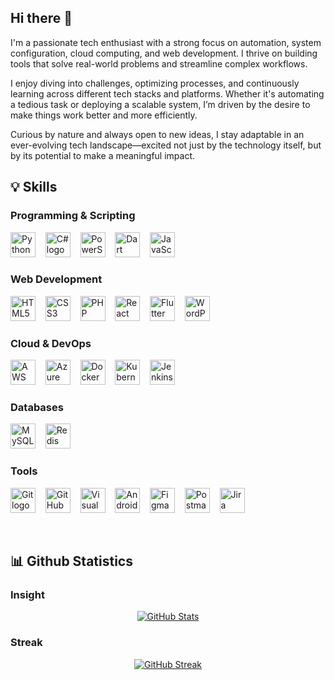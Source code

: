 

## Hi there 👋

 I'm a passionate tech enthusiast with a strong focus on automation, system configuration, cloud computing, and web development. I thrive on building tools that solve real-world problems and streamline complex workflows.

I enjoy diving into challenges, optimizing processes, and continuously learning across different tech stacks and platforms. Whether it's automating a tedious task or deploying a scalable system, I’m driven by the desire to make things work better and more efficiently.

Curious by nature and always open to new ideas, I stay adaptable in an ever-evolving tech landscape—excited not just by the technology itself, but by its potential to make a meaningful impact.
<!--
**satnam72/satnam72** is a ✨ _special_ ✨ repository because its `README.md` (this file) appears on your GitHub profile.

Here are some ideas to get you started:

- 🔭 I’m currently working on ...
- 🌱 I’m currently learning ...
- 👯 I’m looking to collaborate on ...
- 🤔 I’m looking for help with ...
- 💬 Ask me about ...
- 📫 How to reach me: ...
- 😄 Pronouns: ...
- ⚡ Fun fact: ...
-->


## 💡 Skills

### Programming & Scripting
<a href="#"><img src="https://cdn.jsdelivr.net/gh/devicons/devicon/icons/python/python-original.svg" width="40" height="40" title="Python logo"/></a>&nbsp;&nbsp;&nbsp;
<a href="#"><img src="https://cdn.jsdelivr.net/gh/devicons/devicon/icons/csharp/csharp-original.svg" width="40" height="40" title="C# logo"/></a>&nbsp;&nbsp;&nbsp;
<a href="#"><img src="https://cdn.jsdelivr.net/gh/devicons/devicon/icons/powershell/powershell-original.svg" width="40" height="40" title="PowerShell logo"/></a>&nbsp;&nbsp;&nbsp;
<a href="#"><img src="https://cdn.jsdelivr.net/gh/devicons/devicon/icons/dart/dart-original.svg" width="40" height="40" title="Dart logo"/></a>&nbsp;&nbsp;&nbsp;
<a href="#"><img src="https://cdn.jsdelivr.net/gh/devicons/devicon/icons/javascript/javascript-original.svg" width="40" height="40" title="JavaScript logo"/></a>&nbsp;&nbsp;&nbsp;

### Web Development
<a href="#"><img src="https://cdn.jsdelivr.net/gh/devicons/devicon/icons/html5/html5-original.svg" width="40" height="40" title="HTML5 logo"/></a>&nbsp;&nbsp;&nbsp;
<a href="#"><img src="https://cdn.jsdelivr.net/gh/devicons/devicon/icons/css3/css3-original.svg" width="40" height="40" title="CSS3 logo"/></a>&nbsp;&nbsp;&nbsp;
<a href="#"><img src="https://cdn.jsdelivr.net/gh/devicons/devicon/icons/php/php-original.svg" width="40" height="40" title="PHP logo"/></a>&nbsp;&nbsp;&nbsp;
<a href="#"><img src="https://cdn.jsdelivr.net/gh/devicons/devicon/icons/react/react-original.svg" width="40" height="40" title="React logo"/></a>&nbsp;&nbsp;&nbsp;
<a href="#"><img src="https://cdn.jsdelivr.net/gh/devicons/devicon/icons/flutter/flutter-original.svg" width="40" height="40" title="Flutter logo"/></a>&nbsp;&nbsp;&nbsp;
<a href="#"><img src="https://cdn.jsdelivr.net/gh/devicons/devicon/icons/wordpress/wordpress-plain.svg" width="40" height="40" title="WordPress logo"/></a>&nbsp;&nbsp;&nbsp;

### Cloud & DevOps
<a href="#"><img src="https://cdn.jsdelivr.net/gh/devicons/devicon/icons/amazonwebservices/amazonwebservices-original-wordmark.svg" width="40" height="40" title="AWS logo"/></a>&nbsp;&nbsp;&nbsp;
<a href="#"><img src="https://cdn.jsdelivr.net/gh/devicons/devicon/icons/azure/azure-original.svg" width="40" height="40" title="Azure logo"/></a>&nbsp;&nbsp;&nbsp;
<a href="#"><img src="https://cdn.jsdelivr.net/gh/devicons/devicon/icons/docker/docker-original.svg" width="40" height="40" title="Docker logo"/></a>&nbsp;&nbsp;&nbsp;
<a href="#"><img src="https://cdn.jsdelivr.net/gh/devicons/devicon/icons/kubernetes/kubernetes-plain.svg" width="40" height="40" title="Kubernetes logo"/></a>&nbsp;&nbsp;&nbsp;
<a href="#"><img src="https://cdn.jsdelivr.net/gh/devicons/devicon/icons/jenkins/jenkins-original.svg" width="40" height="40" title="Jenkins logo"/></a>&nbsp;&nbsp;&nbsp;

### Databases 
<a href="#"><img src="https://cdn.jsdelivr.net/gh/devicons/devicon/icons/mysql/mysql-original.svg" width="40" height="40" title="MySQL logo"/></a>&nbsp;&nbsp;&nbsp;
<a href="#"><img src="https://cdn.jsdelivr.net/gh/devicons/devicon/icons/redis/redis-original.svg" width="40" height="40" title="Redis logo"/></a>&nbsp;&nbsp;&nbsp;

### Tools
<a href="#"><img src="https://cdn.jsdelivr.net/gh/devicons/devicon/icons/git/git-original.svg" width="40" height="40" title="Git logo"/></a>&nbsp;&nbsp;&nbsp;
<a href="#"><img src="https://cdn.jsdelivr.net/gh/devicons/devicon/icons/github/github-original-wordmark.svg" width="40" height="40" title="GitHub Desktop logo"/></a>&nbsp;&nbsp;&nbsp;
<a href="#"><img src="https://cdn.jsdelivr.net/gh/devicons/devicon/icons/vscode/vscode-original.svg" width="40" height="40" title="Visual Studio Code logo"/></a>&nbsp;&nbsp;&nbsp;
<a href="#"><img src="https://cdn.jsdelivr.net/gh/devicons/devicon/icons/androidstudio/androidstudio-original.svg" width="40" height="40" title="Android Studio logo"/></a>&nbsp;&nbsp;&nbsp;
<a href="#"><img src="https://cdn.jsdelivr.net/gh/devicons/devicon/icons/figma/figma-original.svg" width="40" height="40" title="Figma logo"/></a>&nbsp;&nbsp;&nbsp;
<a href="#"><img src="https://cdn.jsdelivr.net/gh/devicons/devicon/icons/postman/postman-original.svg" width="40" height="40" title="Postman logo"/></a>&nbsp;&nbsp;&nbsp;
<a href="#"><img src="https://cdn.jsdelivr.net/gh/devicons/devicon/icons/jira/jira-original.svg" width="40" height="40" title="Jira logo"/></a>&nbsp;&nbsp;&nbsp;

<br/>


## 📊 Github Statistics

### Insight
<p align="center">
  <a href="https://github.com/satnam72">
    <picture>
      <source
        srcset="https://github-readme-stats.vercel.app/api?satnam72=satnam72&rank_icon=github&hide=stars&show=prs_merged&hide_title=true&theme=dark"
        media="(prefers-color-scheme: dark)"
      />
      <source
        srcset="https://github-readme-stats.vercel.app/api?username=satnam72&rank_icon=github&hide=stars&show=prs_merged&hide_title=true&theme=default"
        media="(prefers-color-scheme: light)"
      />
      <img src="https://github-readme-stats.vercel.app/api?satnam72=satnam72&rank_icon=github&hide=stars&show=prs_merged&hide_title=true" alt="GitHub Stats"/>
    </picture>
  </a>
</p>

### Streak
<p align="center">
  <a href="https://github.com/satnam72">
    <picture>
      <source
        srcset="https://streak-stats.vercel.app/?user=satnam72&card_width=450&theme=dark"
        media="(prefers-color-scheme: dark)"
      />
      <source
        srcset="https://streak-stats.vercel.app/?user=satnam72&card_width=450&theme=default"
        media="(prefers-color-scheme: light)"
      />
      <img src="https://streak-stats.vercel.app/?user=satnam72&card_width=450" alt="GitHub Streak"/>
    </picture>
  </a>
</p>







